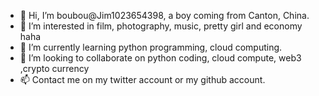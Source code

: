 - 👋 Hi, I’m boubou@Jim1023654398, a boy coming from Canton, China.
- 👀 I’m interested in film, photography, music, pretty girl and economy haha
- 🌱 I’m currently learning python programming, cloud computing.
- 💞️ I’m looking to collaborate on python coding, cloud compute, web3 ,crypto currency 
- 📫 Contact me on my twitter account or my github account.

<!---
Jim1023654398/Jim1023654398 is a ✨ special ✨ repository because its `README.md` (this file) appears on your GitHub profile.
You can click the Preview link to take a look at your changes.
--->
